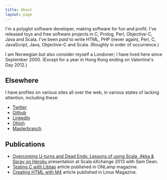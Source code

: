 ```yaml
---
title: About
layout: page
---
```


I'm a polyglot software developer, making software for fun and profit. I've
released toys and free software projects in C, Prolog, Perl, Objective-C, Java
and Scala. I've been *paid* to write HTML, PHP (never again), Perl, C,
JavaScript, Java, Objective-C and Scala. (Roughly in order of occurrence.)

I am Norwegian but also consider myself a Londoner; I have lived here since
September 2000. (Except for a year in Hong Kong ending on Valentine's Day
2012.)

Elsewhere
---------

I have profiles on various sites all over the web, in various states of lacking attention,
including these:

* [Twitter](http://twitter.com/stigbra)
* [Github](http://github.com/stig)
* [LinkedIn](http://uk.linkedin.com/in/stigbrautaset)
* [Ohloh](https://www.ohloh.net/accounts/stigbra)
* [Masterbranch](http://www.masterbranch.com/developer/stig.brautaset)


Publications
------------

* [Overcoming U-turns and Dead Ends: Lessons of using Scala, Akka & Spray on Heroku](http://skillsmatter.com/podcast/scala/overcoming-u-turns-and-dead-ends-lessons-of-using-scala-akka-spray-on-heroku) presentation at Scala eXchange 2013 with Sam Dean.
* [Testing C with Libtap](http://www.onlamp.com/pub/a/onlamp/2006/01/19/libtap.html?CMP=OTC-6YE827253101&ATT=Testing+C+with+Libtap) article published in ONLamp magazine.
* [Creating HTML with M4](http://www.linux-magazine.com/w3/issue/25/GNUm4.pdf#!) article published in Linux Magazine.

